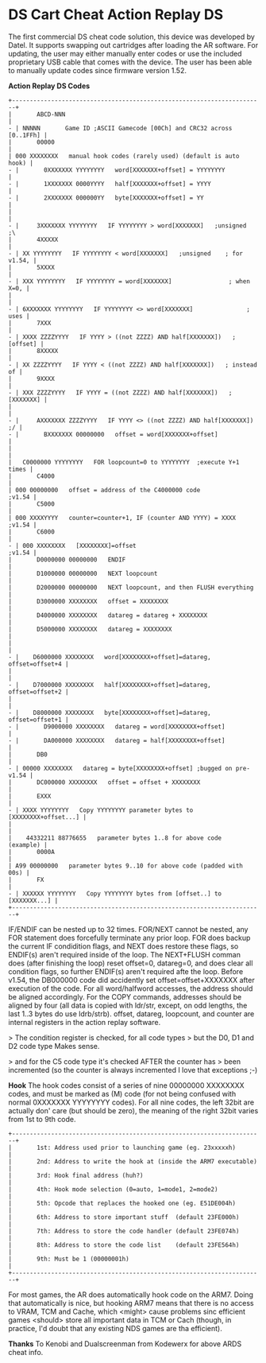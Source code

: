 # DS Cart Cheat Action Replay DS


The first commercial DS cheat code solution, this device was developed
by Datel. It supports swapping out cartridges after loading the AR
software. For updating, the user may either manually enter codes or use
the included proprietary USB cable that comes with the device. The user
has been able to manually update codes since firmware version 1.52.

**Action Replay DS Codes**

```
+-----------------------------------------------------------------------+
|       ABCD-NNN                                                        |
- | NNNNN       Game ID ;ASCII Gamecode [00Ch] and CRC32 across [0..1FFh] |
|       00000                                                           |
| 000 XXXXXXXX   manual hook codes (rarely used) (default is auto hook) |
- |       0XXXXXXX YYYYYYYY   word[XXXXXXX+offset] = YYYYYYYY             |
- |       1XXXXXXX 0000YYYY   half[XXXXXXX+offset] = YYYY                 |
- |       2XXXXXXX 000000YY   byte[XXXXXXX+offset] = YY                   |
|                                                                       |
- |     3XXXXXXX YYYYYYYY   IF YYYYYYYY > word[XXXXXXX]   ;unsigned    ;\ 
|       4XXXXX                                                          |
- | XX YYYYYYYY   IF YYYYYYYY < word[XXXXXXX]   ;unsigned    ; for v1.54, |
|       5XXXX                                                           |
- | XXX YYYYYYYY   IF YYYYYYYY = word[XXXXXXX]                ; when X=0, |
|                                                                       |
- | 6XXXXXXX YYYYYYYY   IF YYYYYYYY <> word[XXXXXXX]               ; uses |
|       7XXX                                                            |
- | XXXX ZZZZYYYY   IF YYYY > ((not ZZZZ) AND half[XXXXXXX])   ; [offset] |
|       8XXXXX                                                          |
- | XX ZZZZYYYY   IF YYYY < ((not ZZZZ) AND half[XXXXXXX])   ; instead of |
|       9XXXX                                                           |
- | XXX ZZZZYYYY   IF YYYY = ((not ZZZZ) AND half[XXXXXXX])   ; [XXXXXXX] |
|                                                                       |
- |     AXXXXXXX ZZZZYYYY   IF YYYY <> ((not ZZZZ) AND half[XXXXXXX])  ;/ |
- |       BXXXXXXX 00000000   offset = word[XXXXXXX+offset]               |
|                                                                       |
|   C0000000 YYYYYYYY   FOR loopcount=0 to YYYYYYYY  ;execute Y+1 times |
|       C4000                                                           |
| 000 00000000   offset = address of the C4000000 code           ;v1.54 |
|       C5000                                                           |
| 000 XXXXYYYY   counter=counter+1, IF (counter AND YYYY) = XXXX ;v1.54 |
|       C6000                                                           |
- | 000 XXXXXXXX   [XXXXXXXX]=offset                               ;v1.54 |
|       D0000000 00000000   ENDIF                                       |
|       D1000000 00000000   NEXT loopcount                              |
|       D2000000 00000000   NEXT loopcount, and then FLUSH everything   |
|       D3000000 XXXXXXXX   offset = XXXXXXXX                           |
|       D4000000 XXXXXXXX   datareg = datareg + XXXXXXXX                |
|       D5000000 XXXXXXXX   datareg = XXXXXXXX                          |
|                                                                       |
- |    D6000000 XXXXXXXX   word[XXXXXXXX+offset]=datareg, offset=offset+4 |
|                                                                       |
- |    D7000000 XXXXXXXX   half[XXXXXXXX+offset]=datareg, offset=offset+2 |
|                                                                       |
- |    D8000000 XXXXXXXX   byte[XXXXXXXX+offset]=datareg, offset=offset+1 |
- |       D9000000 XXXXXXXX   datareg = word[XXXXXXXX+offset]             |
- |       DA000000 XXXXXXXX   datareg = half[XXXXXXXX+offset]             |
|       DB0                                                             |
- | 00000 XXXXXXXX   datareg = byte[XXXXXXXX+offset] ;bugged on pre-v1.54 |
|       DC000000 XXXXXXXX   offset = offset + XXXXXXXX                  |
|       EXXX                                                            |
- | XXXX YYYYYYYY   Copy YYYYYYYY parameter bytes to [XXXXXXXX+offset...] |
|                                                                       |
|    44332211 88776655   parameter bytes 1..8 for above code  (example) |
|       0000A                                                           |
| A99 00000000   parameter bytes 9..10 for above code (padded with 00s) |
|       FX                                                              |
- | XXXXXX YYYYYYYY   Copy YYYYYYYY bytes from [offset..] to [XXXXXXX...] |
+-----------------------------------------------------------------------+
```

IF/ENDIF can be nested up to 32 times. FOR/NEXT cannot be nested, any
FOR statement does forcefully terminate any prior loop. FOR does backup
the current IF condidition flags, and NEXT does restore these flags, so
ENDIF(s) aren\'t required inside of the loop. The NEXT+FLUSH comman
does (after finishing the loop) reset offset=0, datareg=0, and does
clear all condition flags, so further ENDIF(s) aren\'t required afte
the loop.
Before v1.54, the DB000000 code did accidently set offset=offset+XXXXXXX
after execution of the code. For all word/halfword accesses, the address
should be aligned accordingly. For the COPY commands, addresses should
be aligned by four (all data is copied with ldr/str, except, on odd
lengths, the last 1..3 bytes do use ldrb/strb).
offset, datareg, loopcount, and counter are internal registers in the
action replay software.

\> The condition register is checked, for all code types
\> but the D0, D1 and D2 code type
Makes sense.

\> and for the C5 code type it\'s checked AFTER the counter has
\> been incremented (so the counter is always incremented
I love that exceptions ;-)

**Hook**
The hook codes consist of a series of nine 00000000 XXXXXXXX codes, and
must be marked as (M) code (for not being confused with normal 0XXXXXXX
YYYYYYYY codes). For all nine codes, the left 32bit are actually don\'
care (but should be zero), the meaning of the right 32bit varies from
1st to 9th code.

```
+-----------------------------------------------------------------------+
|       1st: Address used prior to launching game (eg. 23xxxxxh)        |
|       2nd: Address to write the hook at (inside the ARM7 executable)  |
|       3rd: Hook final address (huh?)                                  |
|       4th: Hook mode selection (0=auto, 1=mode1, 2=mode2)             |
|       5th: Opcode that replaces the hooked one (eg. E51DE004h)        |
|       6th: Address to store important stuff  (default 23FE000h)       |
|       7th: Address to store the code handler (default 23FE074h)       |
|       8th: Address to store the code list    (default 23FE564h)       |
|       9th: Must be 1 (00000001h)                                      |
+-----------------------------------------------------------------------+
```

For most games, the AR does automatically hook code on the ARM7. Doing
that automatically is nice, but hooking ARM7 means that there is no
access to VRAM, TCM and Cache, which \<might\> cause problems sinc
efficient games \<should\> store all important data in TCM or Cach
(though, in practice, I\'d doubt that any existing NDS games are tha
efficient).

**Thanks**
To Kenobi and Dualscreenman from Kodewerx for above ARDS cheat info.



